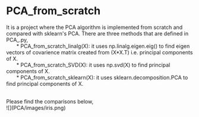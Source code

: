 # PCA_from_scratch
It is a project where the PCA algorithm is implemented from scratch and compared with sklearn's PCA. There are three methods that are defined in PCA_.py,</br>
    &nbsp;&nbsp;&nbsp;&nbsp;&nbsp;&nbsp;
    * PCA_from_scratch_linalg(X): it uses np.linalg.eigen.eig() to find eigen vectors of covarience matrix created from (X*X.T) i.e. principal components of X.</br>
    &nbsp;&nbsp;&nbsp;&nbsp;&nbsp;&nbsp;
    * PCA_from_scratch_SVD(X): it uses np.svd(X) to find principal components of X. </br>
    &nbsp;&nbsp;&nbsp;&nbsp;&nbsp;&nbsp;
    * PCA_from_scratch_sklearn(X): it uses sklearn.decomposition.PCA to find principal components of X.</br>

</br>
Please find the comparisons below,</br>
![](PCA/images/iris.png)
